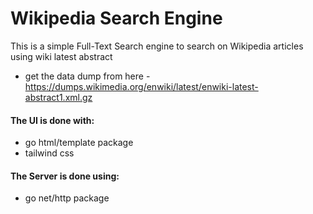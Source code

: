 # Wikipedia Search Engine

This is a simple Full-Text Search engine to search on Wikipedia articles using wiki latest abstract
 - get the data dump from here - https://dumps.wikimedia.org/enwiki/latest/enwiki-latest-abstract1.xml.gz

#### The UI is done with:
- go html/template package
- tailwind css

#### The Server is done using:
- go net/http package